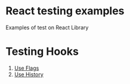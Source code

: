 # React testing examples

Examples of test on React Library

# Testing Hooks

1. [Use Flags](./mocks/launchdarkly-react-client-sdk.md)
2. [Use History](./mocks/react-router-dom.md)
